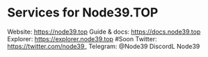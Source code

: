# Services for Node39.TOP

Website: https://node39.top
Guide & docs: https://docs.node39.top
Explorer: https://explorer.node39.top #Soon
Twitter: https://twitter.com/node39_
Telegram: @Node39
DiscordL Node39
